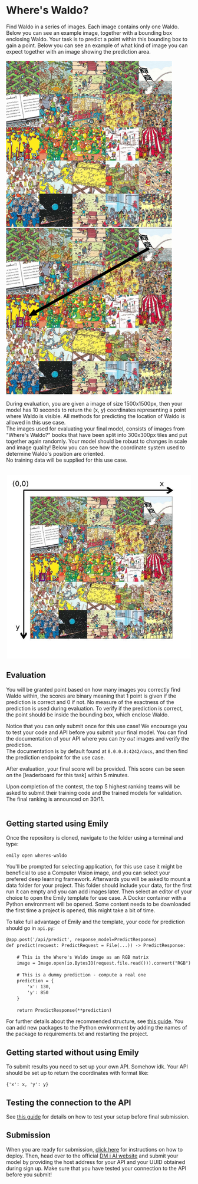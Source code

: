 # Where's Waldo?
Find Waldo in a series of images. Each image contains only one Waldo. Below you can see an example image, together with a bounding box enclosing Waldo. Your task is to predict a point within this bounding box to gain a point. Below you can see an example of what kind of image you can expect together with an image showing the prediction area. <br> <br>
<img src="../images/waldo.jpg" width=450> <img src="../images/waldo_bbox_arrow.jpg" width=450>

During evaluation, you are given a image of size 1500x1500px, then your model has 10 seconds to return the (x, y) coordinates representing a point where Waldo is visible. All methods for predicting the location of Waldo is allowed in this use case. <br>
The images used for evaluating your final model, consists of images from "Where's Waldo?" books that have been split into 300x300px tiles and put together again randomly. Your model should be robust to changes in scale and image quality! Below you can see how the coordinate system used to determine Waldo's position are oriented. <br>
No training data will be supplied for this use case.
<br><br>

<p align="center">
  <img src="../images/coordinates.jpg" width=500>
</p>


## Evaluation
You will be granted point based on how many images you correctly find Waldo within, the scores are binary meaning that 1 point is given if the prediction is correct and 0 if not. No measure of the exactness of the prediction is used during evaluation. To verify if the prediction is correct, the point should be inside the bounding box, which enclose Waldo.

Notice that you can only submit once for this use case! We encourage you to test your code and API before you submit your final model. You can find the documentation of your API where you can _try out_ images and verify the prediction. <br>
The documentation is by default found at `0.0.0.0:4242/docs`, and then find the prediction endpoint for the use case. <br>

After evaluation, your final score will be provided. This score can be seen on the [leaderboard for this task] within 5 minutes.

Upon completion of the contest, the top 5 highest ranking teams will be asked to submit their training code and the trained models for validation. The final ranking is announced on 30/11. <br> <br>

## Getting started using Emily
Once the repository is cloned, navigate to the folder using a terminal and type:
```
emily open wheres-waldo
```
You'll be prompted for selecting application, for this use case it might be beneficial to use a Computer Vision image, and you can select your prefered deep learning framework. Afterwards you will be asked to mount a data folder for your project. This folder should include your data, for the first run it can empty and you can add images later.
Then select an editor of your choice to open the Emily template for use case.  A Docker container with a Python environment will be opened. Some content needs to be downloaded the first time a project is opened, this might take a bit of time.

To take full advantage of Emily and the template, your code for prediction should go in `api.py`:
```
@app.post('/api/predict', response_model=PredictResponse)
def predict(request: PredictRequest = File(...)) -> PredictResponse:

    # This is the Where's Waldo image as an RGB matrix
    image = Image.open(io.BytesIO(request.file.read())).convert("RGB")

    # This is a dummy prediction - compute a real one
    prediction = {
        'x': 130,
        'y': 850
    }

    return PredictResponse(**prediction)
```
For further details about the recommended structure, see <a href="https://dmiai.dk/guide/">this guide</a>.
You can add new packages to the Python environment by adding the names of the package to requirements.txt and restarting the project.

## Getting started without using Emily
To submit results you need to set up your own API. Somehow idk.
Your API should be set up to return the coordinates with format like:
```
{'x': x, 'y': y}
```

## Testing the connection to the API
See <a href="https://dmiai.dk/guide/">this guide</a> for details on how to test your setup before final submission.

## Submission
When you are ready for submission, <a href="https://dmiai.dk/guide/deploy">click here</a> for instructions on how to deploy. Then, head over to the official <a href="https://dmiai.dk/">DM i AI website</a> and submit your model by providing the host address for your API and your UUID obtained during sign up. Make sure that you have tested your connection to the API before you submit!
